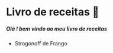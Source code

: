 # Livro de receitas :cake:

##### Olá ! bem vindo ao meu livro de receitas

- Strogonoff de Frango



